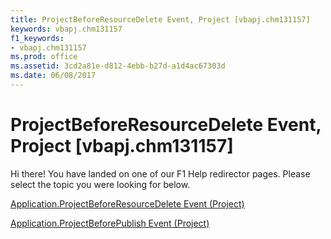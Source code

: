 ```yaml
---
title: ProjectBeforeResourceDelete Event, Project [vbapj.chm131157]
keywords: vbapj.chm131157
f1_keywords:
- vbapj.chm131157
ms.prod: office
ms.assetid: 3cd2a81e-d812-4ebb-b27d-a1d4ac67303d
ms.date: 06/08/2017
---
```



# ProjectBeforeResourceDelete Event, Project [vbapj.chm131157]

Hi there! You have landed on one of our F1 Help redirector pages. Please select the topic you were looking for below.

[Application.ProjectBeforeResourceDelete Event (Project)](http://msdn.microsoft.com/library/aadef12e-57dc-210e-d29a-54f79d1c1abd%28Office.15%29.aspx)

[Application.ProjectBeforePublish Event (Project)](http://msdn.microsoft.com/library/5778ec6c-a8c0-0a05-145c-c9ad6132bf87%28Office.15%29.aspx)


